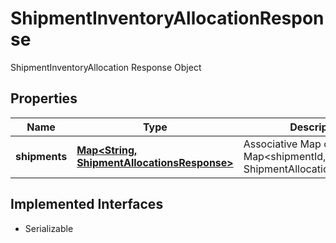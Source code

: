 

# ShipmentInventoryAllocationResponse

ShipmentInventoryAllocation Response Object

## Properties

| Name | Type | Description | Notes |
|------------ | ------------- | ------------- | -------------|
|**shipments** | [**Map&lt;String, ShipmentAllocationsResponse&gt;**](ShipmentAllocationsResponse.md) | Associative Map of Map&lt;shipmentId, ShipmentAllocationsResponse&gt; |  [optional] |


## Implemented Interfaces

* Serializable



